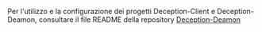 Per l'utilizzo e la configurazione dei progetti Deception-Client e Deception-Deamon, consultare il file README della repository [Deception-Deamon](https://github.com/Le0nida/Deception-Deamon)
